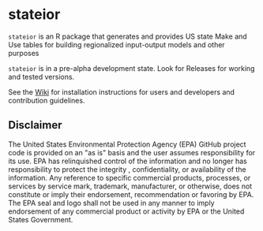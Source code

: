 # stateior
`stateior` is an R package that generates and provides US state Make and Use tables for building regionalized input-output models and other purposes

`stateior` is in a pre-alpha development state. Look for Releases for working and tested versions.
 
See the [Wiki](https://github.com/USEPA/stateio/wiki) for installation instructions for users and developers and contribution guidelines.

## Disclaimer
The United States Environmental Protection Agency (EPA) GitHub project code is provided on an "as is" basis
 and the user assumes responsibility for its use.  EPA has relinquished control of the information and no longer
  has responsibility to protect the integrity , confidentiality, or availability of the information.  Any
   reference to specific commercial products, processes, or services by service mark, trademark, manufacturer,
    or otherwise, does not constitute or imply their endorsement, recommendation or favoring by EPA.  The EPA seal
     and logo shall not be used in any manner to imply endorsement of any commercial product or activity by EPA or
      the United States Government.
 
